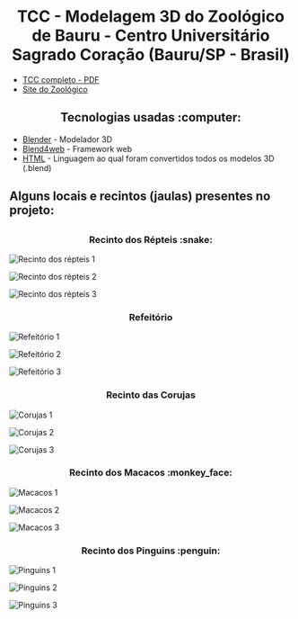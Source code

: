 <h1 align="center"> TCC - Modelagem 3D do Zoológico de Bauru - Centro Universitário Sagrado Coração (Bauru/SP - Brasil)</h1>

- [TCC completo - PDF](https://github.com/zehguilherme/tcc-rv-zoo-bauru/blob/master/JOS%C3%89_GUILHERME_PARO_MONTEIRO_TOMAINE_860582.pdf)
- [Site do Zoológico](http://zoobauru.com.br/)

<h2 align="center">Tecnologias usadas :computer:</h2>

- [Blender](https://www.blender.org/) - Modelador 3D
- [Blend4web](https://www.blend4web.com/en/) - Framework web
- [HTML](https://developer.mozilla.org/pt-BR/docs/Web/HTML) - Linguagem ao qual foram convertidos todos os modelos 3D (.blend)

<h2>Alguns locais e recintos (jaulas) presentes no projeto:<h2>

<h3 align="center">Recinto dos Répteis :snake:</h3>

![Recinto dos répteis 1](https://github.com/zehguilherme/tcc-rv-zoo-bauru/blob/master/imagens/repteis/repteis_1.png)

![Recinto dos répteis 2](https://github.com/zehguilherme/tcc-rv-zoo-bauru/blob/master/imagens/repteis/Repteis_6.PNG)

![Recinto dos répteis 3](https://github.com/zehguilherme/tcc-rv-zoo-bauru/blob/master/imagens/repteis/Repteis_7.PNG)


<h3 align="center">Refeitório</h3>

![Refeitório 1](https://github.com/zehguilherme/tcc-rv-zoo-bauru/blob/master/imagens/refeitorio/Refeitorio_2.PNG)

![Refeitório 2](https://github.com/zehguilherme/tcc-rv-zoo-bauru/blob/master/imagens/refeitorio/Refeitorio_4.PNG)

![Refeitório 3](https://github.com/zehguilherme/tcc-rv-zoo-bauru/blob/master/imagens/refeitorio/Refeitorio_5.PNG)


<h3 align="center">Recinto das Corujas</h3>

![Corujas 1](https://github.com/zehguilherme/tcc-rv-zoo-bauru/blob/master/imagens/corujas/Coruja_3.PNG)

![Corujas 2](https://github.com/zehguilherme/tcc-rv-zoo-bauru/blob/master/imagens/corujas/Corujas_4.PNG)

![Corujas 3](https://github.com/zehguilherme/tcc-rv-zoo-bauru/blob/master/imagens/corujas/Corujas_5.PNG)


<h3 align="center">Recinto dos Macacos :monkey_face:</h3>

![Macacos 1](https://github.com/zehguilherme/tcc-rv-zoo-bauru/blob/master/imagens/macacos/Jaula_macacos_2.PNG)

![Macacos 2](https://github.com/zehguilherme/tcc-rv-zoo-bauru/blob/master/imagens/macacos/Jaula_macacos_3.PNG)

![Macacos 3](https://github.com/zehguilherme/tcc-rv-zoo-bauru/blob/master/imagens/macacos/Jaula_macacos_4.PNG)


<h3 align="center">Recinto dos Pinguins :penguin:</h3>

![Pinguins 1](https://github.com/zehguilherme/tcc-rv-zoo-bauru/blob/master/imagens/pinguins/Pinguins_3.PNG)

![Pinguins 2](https://github.com/zehguilherme/tcc-rv-zoo-bauru/blob/master/imagens/pinguins/Pinguins_4.PNG)

![Pinguins 3](https://github.com/zehguilherme/tcc-rv-zoo-bauru/blob/master/imagens/pinguins/Pinguins_5.PNG)
